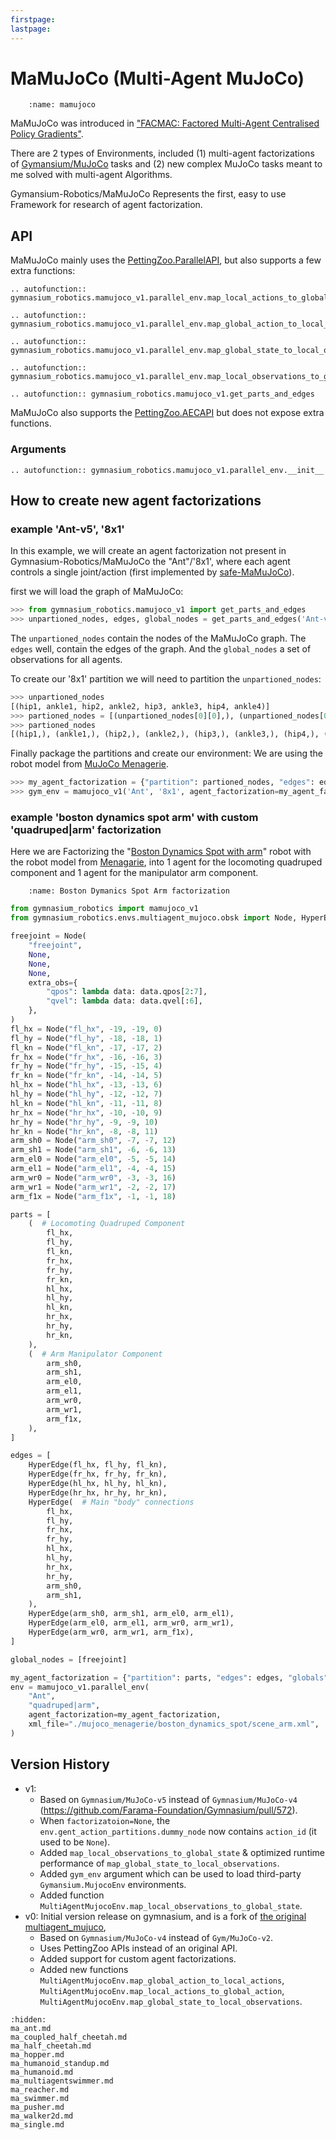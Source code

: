 ```yaml
---
firstpage:
lastpage:
---
```



# MaMuJoCo (Multi-Agent MuJoCo)
```{figure} figures/mamujoco.png
    :name: mamujoco
```

MaMuJoCo was introduced in ["FACMAC: Factored Multi-Agent Centralised Policy Gradients"](https://arxiv.org/abs/2003.06709).

There are 2 types of Environments, included (1) multi-agent factorizations of [Gymansium/MuJoCo](https://gymnasium.farama.org/environments/mujoco/) tasks and (2) new complex MuJoCo tasks meant to me solved with multi-agent Algorithms.

Gymansium-Robotics/MaMuJoCo Represents the first, easy to use Framework for research of agent factorization.

## API
MaMuJoCo mainly uses the [PettingZoo.ParallelAPI](https://pettingzoo.farama.org/api/parallel/), but also supports a few extra functions:

```{eval-rst}
.. autofunction:: gymnasium_robotics.mamujoco_v1.parallel_env.map_local_actions_to_global_action
```
```{eval-rst}
.. autofunction:: gymnasium_robotics.mamujoco_v1.parallel_env.map_global_action_to_local_actions
```
```{eval-rst}
.. autofunction:: gymnasium_robotics.mamujoco_v1.parallel_env.map_global_state_to_local_observations
```
```{eval-rst}
.. autofunction:: gymnasium_robotics.mamujoco_v1.parallel_env.map_local_observations_to_global_state
```
```{eval-rst}
.. autofunction:: gymnasium_robotics.mamujoco_v1.get_parts_and_edges
```

MaMuJoCo also supports the [PettingZoo.AECAPI](https://pettingzoo.farama.org/api/aec/) but does not expose extra functions.



### Arguments
```{eval-rst}
.. autofunction:: gymnasium_robotics.mamujoco_v1.parallel_env.__init__
```



## How to create new agent factorizations 
### example 'Ant-v5', '8x1'
In this example, we will create an agent factorization not present in Gymnasium-Robotics/MaMuJoCo the "Ant"/'8x1', where each agent controls a single joint/action (first implemented by [safe-MaMuJoCo](https://github.com/chauncygu/Safe-Multi-Agent-Mujoco)).

first we will load the graph of MaMuJoCo:
```python
>>> from gymnasium_robotics.mamujoco_v1 import get_parts_and_edges
>>> unpartioned_nodes, edges, global_nodes = get_parts_and_edges('Ant-v5', None)
```
The `unpartioned_nodes` contain the nodes of the MaMuJoCo graph.
The `edges` well, contain the edges of the graph.
And the `global_nodes` a set of observations for all agents.

To create our '8x1' partition we will need to partition the `unpartioned_nodes`:
```python
>>> unpartioned_nodes
[(hip1, ankle1, hip2, ankle2, hip3, ankle3, hip4, ankle4)]
>>> partioned_nodes = [(unpartioned_nodes[0][0],), (unpartioned_nodes[0][1],), (unpartioned_nodes[0][2],), (unpartioned_nodes[0][3],), (unpartioned_nodes[0][4],), (unpartioned_nodes[0][5],), (unpartioned_nodes[0][6],), (unpartioned_nodes[0][7],)]
>>> partioned_nodes
[(hip1,), (ankle1,), (hip2,), (ankle2,), (hip3,), (ankle3,), (hip4,), (ankle4,)]
```
Finally package the partitions and create our environment:
We are using the robot model from [MuJoCo Menagerie](https://github.com/google-deepmind/mujoco_menagerie/tree/main/boston_dynamics_spot).
```python
>>> my_agent_factorization = {"partition": partioned_nodes, "edges": edges, "globals": global_nodes}
>>> gym_env = mamujoco_v1('Ant', '8x1', agent_factorization=my_agent_factorization)
```


### example 'boston dynamics spot arm' with  custom 'quadruped|arm' factorization
Here we are Factorizing the "[Boston Dynamics Spot with arm](https://bostondynamics.com/products/spot/arm/)" robot with the robot model from [Menagarie](https://github.com/google-deepmind/mujoco_menagerie/tree/main/boston_dynamics_spot), into 1 agent for the locomoting quadruped component and 1 agent for the manipulator arm component.

```{figure} figures/boston_dymanics_spot_arm.png
    :name: Boston Dymanics Spot Arm factorization
```

```python
from gymnasium_robotics import mamujoco_v1
from gymnasium_robotics.envs.multiagent_mujoco.obsk import Node, HyperEdge

freejoint = Node(
    "freejoint",
    None,
    None,
    None,
    extra_obs={
        "qpos": lambda data: data.qpos[2:7],
        "qvel": lambda data: data.qvel[:6],
    },
)
fl_hx = Node("fl_hx", -19, -19, 0)
fl_hy = Node("fl_hy", -18, -18, 1)
fl_kn = Node("fl_kn", -17, -17, 2)
fr_hx = Node("fr_hx", -16, -16, 3)
fr_hy = Node("fr_hy", -15, -15, 4)
fr_kn = Node("fr_kn", -14, -14, 5)
hl_hx = Node("hl_hx", -13, -13, 6)
hl_hy = Node("hl_hy", -12, -12, 7)
hl_kn = Node("hl_kn", -11, -11, 8)
hr_hx = Node("hr_hx", -10, -10, 9)
hr_hy = Node("hr_hy", -9, -9, 10)
hr_kn = Node("hr_kn", -8, -8, 11)
arm_sh0 = Node("arm_sh0", -7, -7, 12)
arm_sh1 = Node("arm_sh1", -6, -6, 13)
arm_el0 = Node("arm_el0", -5, -5, 14)
arm_el1 = Node("arm_el1", -4, -4, 15)
arm_wr0 = Node("arm_wr0", -3, -3, 16)
arm_wr1 = Node("arm_wr1", -2, -2, 17)
arm_f1x = Node("arm_f1x", -1, -1, 18)

parts = [
    (  # Locomoting Quadruped Component
        fl_hx,
        fl_hy,
        fl_kn,
        fr_hx,
        fr_hy,
        fr_kn,
        hl_hx,
        hl_hy,
        hl_kn,
        hr_hx,
        hr_hy,
        hr_kn,
    ),
    (  # Arm Manipulator Component
        arm_sh0,
        arm_sh1,
        arm_el0,
        arm_el1,
        arm_wr0,
        arm_wr1,
        arm_f1x,
    ),
]

edges = [
    HyperEdge(fl_hx, fl_hy, fl_kn),
    HyperEdge(fr_hx, fr_hy, fr_kn),
    HyperEdge(hl_hx, hl_hy, hl_kn),
    HyperEdge(hr_hx, hr_hy, hr_kn),
    HyperEdge(  # Main "body" connections
        fl_hx,
        fl_hy,
        fr_hx,
        fr_hy,
        hl_hx,
        hl_hy,
        hr_hx,
        hr_hy,
        arm_sh0,
        arm_sh1,
    ),
    HyperEdge(arm_sh0, arm_sh1, arm_el0, arm_el1),
    HyperEdge(arm_el0, arm_el1, arm_wr0, arm_wr1),
    HyperEdge(arm_wr0, arm_wr1, arm_f1x),
]

global_nodes = [freejoint]

my_agent_factorization = {"partition": parts, "edges": edges, "globals": global_nodes}
env = mamujoco_v1.parallel_env(
    "Ant",
    "quadruped|arm",
    agent_factorization=my_agent_factorization,
    xml_file="./mujoco_menagerie/boston_dynamics_spot/scene_arm.xml",
)
```



## Version History
* v1:
	- Based on `Gymnasium/MuJoCo-v5` instead of `Gymnasium/MuJoCo-v4` (https://github.com/Farama-Foundation/Gymnasium/pull/572).
	- When `factorizatoion=None`, the `env.gent_action_partitions.dummy_node` now contains `action_id` (it used to be `None`).
	- Added `map_local_observations_to_global_state` & optimized runtime performance of `map_global_state_to_local_observations`.
	- Added `gym_env` argument which can be used to load third-party `Gymansium.MujocoEnv` environments.
 	- Added function `MultiAgentMujocoEnv.map_local_observations_to_global_state`.
* v0: Initial version release on gymnasium, and is a fork of [the original multiagent_mujuco](https://github.com/schroederdewitt/multiagent_mujoco),
	- Based on `Gymnasium/MuJoCo-v4` instead of `Gym/MuJoCo-v2`.
	- Uses PettingZoo APIs instead of an original API.
	- Added support for custom agent factorizations.
	- Added new functions `MultiAgentMujocoEnv.map_global_action_to_local_actions`, `MultiAgentMujocoEnv.map_local_actions_to_global_action`, `MultiAgentMujocoEnv.map_global_state_to_local_observations`.



```{toctree}
:hidden:
ma_ant.md
ma_coupled_half_cheetah.md
ma_half_cheetah.md
ma_hopper.md
ma_humanoid_standup.md
ma_humanoid.md
ma_multiagentswimmer.md
ma_reacher.md
ma_swimmer.md
ma_pusher.md
ma_walker2d.md
ma_single.md
```
